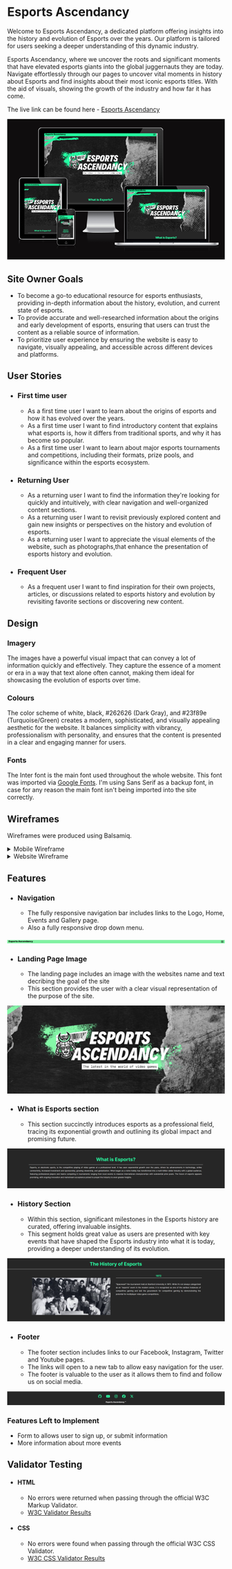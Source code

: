 # Esports Ascendancy

Welcome to Esports Ascendancy, a dedicated platform offering insights into the history and evolution of Esports over the years. Our platform is tailored for users seeking a deeper understanding of this dynamic industry.

Esports Ascendancy, where we uncover the roots and significant moments that have elevated esports giants into the global juggernauts they are today. Navigate effortlessly through our pages to uncover vital moments in history about Esports and find insights about their most iconic esports titles. With the aid of visuals, showing the growth of the industry and how far it has come.

The live link can be found here - [Esports Ascendancy](https://esteban-jr.github.io/EsportsAscendancy/)

![Esports Ascendancy Am I Responsive Image](/documents/read-me-images/responsive.PNG)

## Site Owner Goals 

- To become a go-to educational resource for esports enthusiasts, providing in-depth information about the history, evolution, and current state of esports.
- To provide accurate and well-researched information about the origins and early development of esports, ensuring that users can trust the content as a reliable source of information.
- To prioritize user experience by ensuring the website is easy to navigate, visually appealing, and accessible across different devices and platforms.

## User Stories
- ### First time user
  - As a first time user I want to learn about the origins of esports and how it has evolved over the years.
  - As a first time user I want to find introductory content that explains what esports is, how it differs from traditional sports, and why it has become so popular.
  - As a first time user I want to learn about major esports tournaments and competitions, including their formats, prize pools, and significance within the esports ecosystem.

- ### Returning User
  - As a returning user I want to find the information they're looking for quickly and intuitively, with clear navigation and well-organized content sections. 
  - As a returning user I want to revisit previously explored content and gain new insights or perspectives on the history and evolution of esports.
  - As a returning user I want to appreciate the visual elements of the website, such as photographs,that enhance the presentation of esports history and evolution.

- ### Frequent User
  - As a frequent user I want to find inspiration for their own projects, articles, or discussions related to esports history and evolution by revisiting favorite sections or discovering new content.

## Design

### Imagery
The images have a powerful visual impact that can convey a lot of information quickly and effectively. They capture the essence of a moment or era in a way that text alone often cannot, making them ideal for showcasing the evolution of esports over time.

### Colours
The color scheme of white, black, #262626 (Dark Gray), and #23f89e (Turquoise/Green) creates a modern, sophisticated, and visually appealing aesthetic for the website. It balances simplicity with vibrancy, professionalism with personality, and ensures that the content is presented in a clear and engaging manner for users.

### Fonts
The Inter font is the main font used throughout the whole website. This font was imported via [Google Fonts](https://fonts.google.com/). I'm using Sans Serif as a backup font, in case for any reason the main font isn't being imported into the site correctly.

## Wireframes
Wireframes were produced using Balsamiq. 

 <details>

 <summary>Mobile Wireframe</summary>

![Desktop Wireframe](/documents/read-me-images/esports-ascendancy-phone-wireframes.png)
 </details>

 <details>
    <summary>Website Wireframe</summary>

![Mobile Wireframe](/documents/read-me-images/esports-ascendancy-web-wireframes.png)
 </details>


 ## Features
- ### Navigation

    - The fully responsive navigation bar includes links to the Logo, Home, Events and Gallery page.
    - Also a fully responsive drop down menu.

![Nav bar image](/documents/read-me-images/header.PNG)

- ### Landing Page Image

    - The landing page includes an image with the websites name and text decribing the goal of the site
    - This section provides the user with a clear visual representation of the purpose of the site.

![Landing page](/documents/read-me-images/landing-page-image.PNG)

- ### What is Esports section

    - This section succinctly introduces esports as a professional field, tracing its exponential growth and outlining its global impact and promising future.

![What is section image](/documents/read-me-images/what-is-esports.PNG)

- ### History Section

    - Within this section, significant milestones in the Esports history are curated, offering invaluable insights.
    - This segment holds great value as users are presented with key events that have shaped the Esports industry into what it is today, providing a deeper understanding of its evolution.

![History section image](/documents/read-me-images/history-section.PNG)

- ### Footer

    - The footer section includes links to our Facebook, Instagram, Twitter and Youtube pages.
    - The links will open to a new tab to allow easy navigation for the user. 
    - The footer is valuable to the user as it allows them to find and follow us on social media.

![Footer image](/documents/read-me-images/footer.PNG)

### Features Left to Implement

- Form to allows user to sign up, or submit information
- More information about more events

## Validator Testing

- #### HTML

    - No errors were returned when passing through the official W3C Markup Validator.
    - [W3C Validator Results](https://validator.w3.org/nu/?doc=https%3A%2F%2Festeban-jr.github.io%2FEsportsAscendancy%2F)

- #### CSS

    - No errors were found when passing through the official W3C CSS Validator. 
    - [W3C CSS Validator Results](https://jigsaw.w3.org/css-validator/validator?uri=https%3A%2F%2Festeban-jr.github.io%2FEsportsAscendancy%2F&profile=css3svg&usermedium=all&warning=1&vextwarning=&lang=en#warnings)